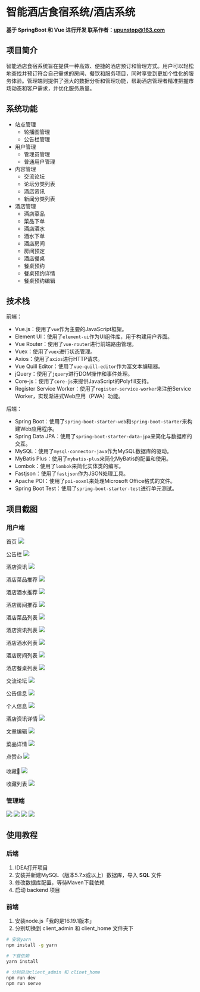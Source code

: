 # 智能酒店食宿系统/酒店系统
**基于 SpringBoot 和 Vue 进行开发
联系作者：upunstop@163.com**

## 项目简介
​	智能酒店食宿系统旨在提供一种高效、便捷的酒店预订和管理方式。用户可以轻松地查找并预订符合自己需求的房间、餐饮和服务项目，同时享受到更加个性化的服务体验。管理端则提供了强大的数据分析和管理功能，帮助酒店管理者精准把握市场动态和客户需求，并优化服务质量。
## 系统功能
- 站点管理
  - 轮播图管理
  - 公告栏管理
- 用户管理
  - 管理员管理
  - 普通用户管理
- 内容管理
  - 交流论坛
  - 论坛分类列表
  - 酒店资讯
  - 新闻分类列表
- 酒店管理
  - 酒店菜品
  - 菜品下单
  - 酒店酒水
  - 酒水下单
  - 酒店房间
  - 房间预定
  - 酒店餐桌
  - 餐桌预约
  - 餐桌预约详情
  - 餐桌预约编辑

## 技术栈

前端：

- Vue.js：使用了`vue`作为主要的JavaScript框架。
- Element UI：使用了`element-ui`作为UI组件库，用于构建用户界面。
- Vue Router：使用了`vue-router`进行前端路由管理。
- Vuex：使用了`vuex`进行状态管理。
- Axios：使用了`axios`进行HTTP请求。
- Vue Quill Editor：使用了`vue-quill-editor`作为富文本编辑器。
- jQuery：使用了`jquery`进行DOM操作和事件处理。
- Core-js：使用了`core-js`来提供JavaScript的Polyfill支持。
- Register Service Worker：使用了`register-service-worker`来注册Service Worker，实现渐进式Web应用（PWA）功能。

后端：

- Spring Boot：使用了`spring-boot-starter-web`和`spring-boot-starter`来构建Web应用程序。
- Spring Data JPA：使用了`spring-boot-starter-data-jpa`来简化与数据库的交互。
- MySQL：使用了`mysql-connector-java`作为MySQL数据库的驱动。
- MyBatis Plus：使用了`mybatis-plus`来简化MyBatis的配置和使用。
- Lombok：使用了`lombok`来简化实体类的编写。
- Fastjson：使用了`fastjson`作为JSON处理工具。
- Apache POI：使用了`poi-ooxml`来处理Microsoft Office格式的文件。
- Spring Boot Test：使用了`spring-boot-starter-test`进行单元测试。

## 项目截图

### 用户端
首页
![](pic/1.jpg)

公告栏
![](pic/2.jpg)

酒店资讯
![](pic/3.jpg)

酒店菜品推荐
![](pic/4.jpg)

酒店酒水推荐
![](pic/5.jpg)

酒店房间推荐
![](pic/6.jpg)

酒店菜品列表
![](pic/7.jpg)

酒店资讯列表
![](pic/8.jpg)

酒店酒水列表
![](pic/9.jpg)

酒店房间列表
![](pic/12.jpg)

酒店餐桌列表
![](pic/13.jpg)

交流论坛
![](pic/10.jpg)

公告信息
![](pic/11.jpg)

个人信息
![](pic/14.jpg)

酒店资讯详情
![](pic/15.jpg)

文章编辑
![](pic/16.jpg)

菜品详情
![](pic/17.jpg)

点赞👍
![](pic/18.jpg)

收藏🌟
![](pic/19.jpg)

收藏列表
![](pic/20.jpg)

### 管理端
![](pic/21.jpg)
![](pic/22.jpg)
![](pic/23.jpg)
![](pic/24.jpg)


## 使用教程
### 后端

1. IDEA打开项目
2. 安装并新建MySQL（版本5.7.x或以上）数据库，导入 **SQL** 文件
3. 修改数据库配置，等待Maven下载依赖
4. 启动 backend 项目

### 前端

1. 安装node.js「我的是16.19.1版本」
2. 分别切换到 client_admin 和 client_home 文件夹下

```bash
# 安装yarn
npm install -g yarn

# 下载依赖
yarn install

# 分别启动client_admin 和 clinet_home
npm run dev
npm run serve
```
